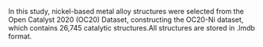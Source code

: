 In this study, nickel-based metal alloy structures were selected from the Open Catalyst 2020 (OC20) Dataset, constructing the OC20-Ni dataset, which contains 26,745 catalytic structures.All structures are stored in .lmdb format.
